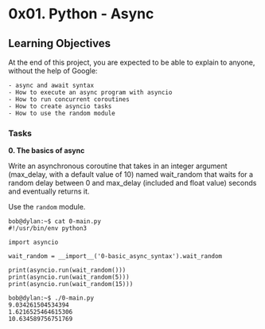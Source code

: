 # 0x01. Python - Async

## Learning Objectives

At the end of this project, you are expected to be able to explain to anyone, without the help of Google:

    - async and await syntax
    - How to execute an async program with asyncio
    - How to run concurrent coroutines
    - How to create asyncio tasks
    - How to use the random module

### Tasks 

**0. The basics of async**

Write an asynchronous coroutine that takes in an integer argument (max_delay, with a default value of 10) named wait_random that waits for a random delay between 0 and max_delay (included and float value) seconds and eventually returns it.

Use the `random` module.
```
bob@dylan:~$ cat 0-main.py
#!/usr/bin/env python3

import asyncio

wait_random = __import__('0-basic_async_syntax').wait_random

print(asyncio.run(wait_random()))
print(asyncio.run(wait_random(5)))
print(asyncio.run(wait_random(15)))

bob@dylan:~$ ./0-main.py
9.034261504534394
1.6216525464615306
10.634589756751769

```
